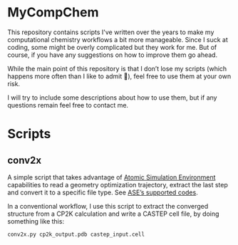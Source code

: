 # MyCompChem
This repository contains scripts I've written over the years to make my computational chemistry workflows a bit more manageable. Since I suck at coding, some might be overly complicated but they work for me. But of course, if you have any suggestions on how to improve them go ahead.

While the main point of this repository is that I don’t lose my scripts (which happens more often than I like to admit 🤦), feel free to use them at your own risk.

I will try to include some descriptions about how to use them, but if any questions remain feel free to contact me.

# Scripts
## conv2x
A simple script that takes advantage of [Atomic Simulation Environment](https://wiki.fysik.dtu.dk/ase/) capabilities to read a geometry optimization trajectory, extract the last step and convert it to a specific file type. See [ASE’s supported codes](https://wiki.fysik.dtu.dk/ase/ase/io/io.html).

In a conventional workflow, I use this script to extract the converged structure from a CP2K calculation and write a CASTEP cell file, by doing something like this:

```
conv2x.py cp2k_output.pdb castep_input.cell
```


